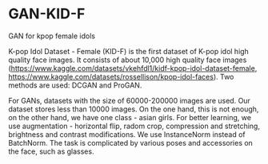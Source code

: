 # GAN-KID-F
GAN for kpop female idols

K-pop Idol Dataset - Female (KID-F) is the first dataset of K-pop idol high quality face images. It consists of about 10,000 high quality face images (https://www.kaggle.com/datasets/vkehfdl1/kidf-kpop-idol-dataset-female, https://www.kaggle.com/datasets/rossellison/kpop-idol-faces). Two methods are used: DCGAN and ProGAN. 

For GANs, datasets with the size of 60000-200000 images are used. Our dataset stores less than 10000 images. On the one hand, this is not enough, on the other hand, we have one class - asian girls. For better learning, we use augmentation - horizontal flip, radom crop, compression and stretching, brightness and contrast modifications. We use InstanceNorm instead of BatchNorm. The task is complicated by various poses and accessories on the face, such as glasses.
